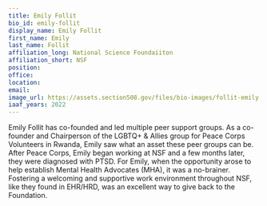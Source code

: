```yaml
---
title: Emily Follit
bio_id: emily-follit
display_name: Emily Follit
first_name: Emily
last_name: Follit
affiliation_long: National Science Foundaiiton
affiliation_short: NSF
position: 
office: 
location: 
email: 
image_url: https://assets.section508.gov/files/bio-images/follit-emily.png
iaaf_years: 2022
---
```

Emily Follit has co-founded and led multiple peer support groups. As a co-founder and Chairperson of the LGBTQ+ & Allies group for Peace Corps Volunteers in Rwanda, Emily saw what an asset these peer groups can be. After Peace Corps, Emily began working at NSF and a few months later, they were diagnosed with PTSD. For Emily, when the opportunity arose to help establish Mental Health Advocates (MHA), it was a no-brainer. Fostering a welcoming and supportive work environment throughout NSF, like they found in EHR/HRD, was an excellent way to give back to the Foundation.